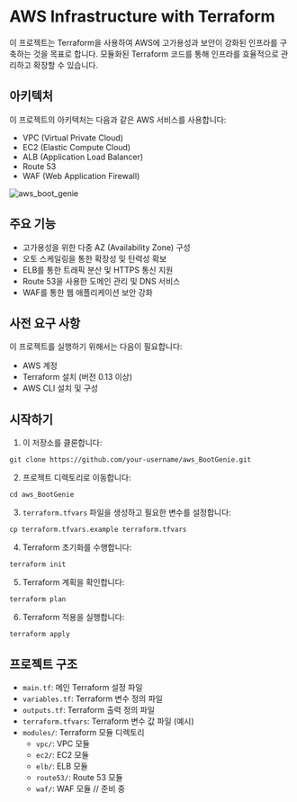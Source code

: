 # AWS Infrastructure with Terraform

이 프로젝트는 Terraform을 사용하여 AWS에 고가용성과 보안이 강화된 인프라를 구축하는 것을 목표로 합니다. 모듈화된 Terraform 코드를 통해 인프라를 효율적으로 관리하고 확장할 수 있습니다.

## 아키텍처

이 프로젝트의 아키텍처는 다음과 같은 AWS 서비스를 사용합니다:

- VPC (Virtual Private Cloud)
- EC2 (Elastic Compute Cloud)
- ALB (Application Load Balancer)
- Route 53
- WAF (Web Application Firewall)

![aws_boot_genie](https://github.com/dongkoony/BootGenie_AWS_Terraform/assets/109497684/6ec604bc-19a8-4711-87ed-da40def5669a)


## 주요 기능

- 고가용성을 위한 다중 AZ (Availability Zone) 구성
- 오토 스케일링을 통한 확장성 및 탄력성 확보
- ELB를 통한 트래픽 분산 및 HTTPS 통신 지원
- Route 53을 사용한 도메인 관리 및 DNS 서비스
- WAF를 통한 웹 애플리케이션 보안 강화

## 사전 요구 사항

이 프로젝트를 실행하기 위해서는 다음이 필요합니다:

- AWS 계정
- Terraform 설치 (버전 0.13 이상)
- AWS CLI 설치 및 구성

## 시작하기

1. 이 저장소를 클론합니다:
```
git clone https://github.com/your-username/aws_BootGenie.git
```

2. 프로젝트 디렉토리로 이동합니다:
```
cd aws_BootGenie
```

3. `terraform.tfvars` 파일을 생성하고 필요한 변수를 설정합니다:
```
cp terraform.tfvars.example terraform.tfvars
```

4. Terraform 초기화를 수행합니다:
```
terraform init
```

5. Terraform 계획을 확인합니다:
```
terraform plan
```

6. Terraform 적용을 실행합니다:
```
terraform apply
```

## 프로젝트 구조

- `main.tf`: 메인 Terraform 설정 파일
- `variables.tf`: Terraform 변수 정의 파일
- `outputs.tf`: Terraform 출력 정의 파일
- `terraform.tfvars`: Terraform 변수 값 파일 (예시)
- `modules/`: Terraform 모듈 디렉토리
  - `vpc/`: VPC 모듈
  - `ec2/`: EC2 모듈
  - `elb/`: ELB 모듈
  - `route53/`: Route 53 모듈
  - `waf/`: WAF 모듈 // 준비 중
